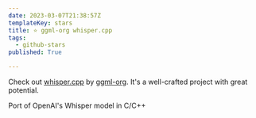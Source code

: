 ```yaml
---
date: 2023-03-07T21:38:57Z
templateKey: stars
title: ⭐ ggml-org whisper.cpp
tags:
  - github-stars
published: True

---
```


Check out [whisper.cpp](https://github.com/ggml-org/whisper.cpp) by [ggml-org](https://github.com/ggml-org). It's a well-crafted project with great potential.

Port of OpenAI's Whisper model in C/C++
